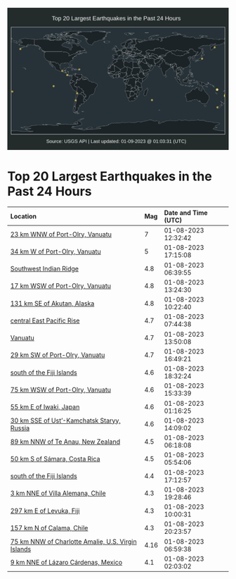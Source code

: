 ![Map](./map.png)

# Top 20 Largest Earthquakes in the Past 24 Hours

| Location | Mag | Date and Time (UTC) |
|:---|:---|:---|
| [23 km WNW of Port-Olry, Vanuatu](https://earthquake.usgs.gov/earthquakes/eventpage/us7000j2yw) | 7 | 01-08-2023 12:32:42 |
| [34 km W of Port-Olry, Vanuatu](https://earthquake.usgs.gov/earthquakes/eventpage/us7000j30e) | 5 | 01-08-2023 17:15:08 |
| [Southwest Indian Ridge](https://earthquake.usgs.gov/earthquakes/eventpage/us7000j2x7) | 4.8 | 01-08-2023 06:39:55 |
| [17 km WSW of Port-Olry, Vanuatu](https://earthquake.usgs.gov/earthquakes/eventpage/us7000j2ze) | 4.8 | 01-08-2023 13:24:30 |
| [131 km SE of Akutan, Alaska](https://earthquake.usgs.gov/earthquakes/eventpage/us7000j2yf) | 4.8 | 01-08-2023 10:22:40 |
| [central East Pacific Rise](https://earthquake.usgs.gov/earthquakes/eventpage/us7000j2xu) | 4.7 | 01-08-2023 07:44:38 |
| [Vanuatu](https://earthquake.usgs.gov/earthquakes/eventpage/us7000j2zj) | 4.7 | 01-08-2023 13:50:08 |
| [29 km SW of Port-Olry, Vanuatu](https://earthquake.usgs.gov/earthquakes/eventpage/us7000j305) | 4.7 | 01-08-2023 16:49:21 |
| [south of the Fiji Islands](https://earthquake.usgs.gov/earthquakes/eventpage/us7000j30q) | 4.6 | 01-08-2023 18:32:24 |
| [75 km WSW of Port-Olry, Vanuatu](https://earthquake.usgs.gov/earthquakes/eventpage/us7000j2zt) | 4.6 | 01-08-2023 15:33:39 |
| [55 km E of Iwaki, Japan](https://earthquake.usgs.gov/earthquakes/eventpage/us7000j2vx) | 4.6 | 01-08-2023 01:16:25 |
| [30 km SSE of Ust’-Kamchatsk Staryy, Russia](https://earthquake.usgs.gov/earthquakes/eventpage/us7000j2zp) | 4.6 | 01-08-2023 14:09:02 |
| [89 km NNW of Te Anau, New Zealand](https://earthquake.usgs.gov/earthquakes/eventpage/us7000j2wz) | 4.5 | 01-08-2023 06:18:08 |
| [50 km S of Sámara, Costa Rica](https://earthquake.usgs.gov/earthquakes/eventpage/us7000j2wv) | 4.5 | 01-08-2023 05:54:06 |
| [south of the Fiji Islands](https://earthquake.usgs.gov/earthquakes/eventpage/us7000j309) | 4.4 | 01-08-2023 17:12:57 |
| [3 km NNE of Villa Alemana, Chile](https://earthquake.usgs.gov/earthquakes/eventpage/us7000j30u) | 4.3 | 01-08-2023 19:28:46 |
| [297 km E of Levuka, Fiji](https://earthquake.usgs.gov/earthquakes/eventpage/us7000j2yb) | 4.3 | 01-08-2023 10:00:31 |
| [157 km N of Calama, Chile](https://earthquake.usgs.gov/earthquakes/eventpage/us7000j314) | 4.3 | 01-08-2023 20:23:57 |
| [75 km NNW of Charlotte Amalie, U.S. Virgin Islands](https://earthquake.usgs.gov/earthquakes/eventpage/pr2023008000) | 4.16 | 01-08-2023 06:59:38 |
| [9 km NNE of Lázaro Cárdenas, Mexico](https://earthquake.usgs.gov/earthquakes/eventpage/us7000j2w4) | 4.1 | 01-08-2023 02:03:02 |
